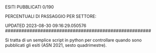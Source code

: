 ESITI PUBBLICATI 0/190 

PERCENTUALI DI PASSAGGIO PER SETTORE:

UPDATED 2023-08-30 09:16:29.050576
###################################################### 

Si tratta di un semplice script in python per controllare quando sono pubblicati gli esiti (ASN 2021, sesto quadrimestre).

